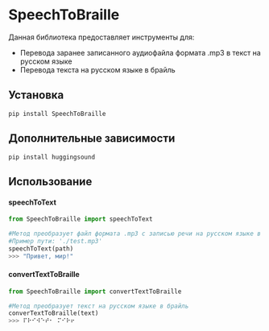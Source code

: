 # SpeechToBraille
Данная библиотека предоставляет инструменты для: 
* Перевода заранее записанного аудиофайла формата .mp3 в текст на русском языке
* Перевода текста на русском языке в брайль

## Установка
`pip install SpeechToBraille`

## Дополнительные зависимости
`pip install huggingsound`

## Использование
#### speechToText

```python
from SpeechToBraille import speechToText

#Метод преобразует файл формата .mp3 с записью речи на русском языке в текст
#Пример пути: './test.mp3'
speechToText(path) 
>>> "Привет, мир!"
```

#### convertTextToBraille
```python
from SpeechToBraille import convertTextToBraille

#Метод преобразует текст на русском языке в брайль
converTextToBraille(text)
>>> ⠏⠗⠊⠺⠑⠞⠂ ⠍⠊⠗⠖ 
```
